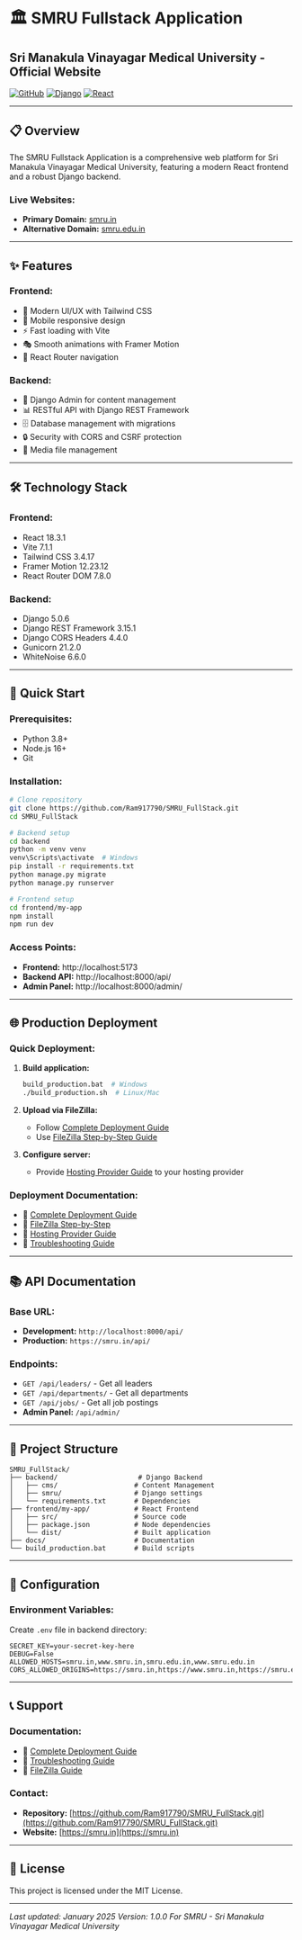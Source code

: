 # 🏛️ SMRU Fullstack Application
## Sri Manakula Vinayagar Medical University - Official Website

[![GitHub](https://img.shields.io/badge/GitHub-Repository-blue)](https://github.com/Ram917790/SMRU_FullStack.git)
[![Django](https://img.shields.io/badge/Django-5.0.6-green)](https://djangoproject.com/)
[![React](https://img.shields.io/badge/React-18.3.1-blue)](https://reactjs.org/)

---

## 📋 **Overview**

The SMRU Fullstack Application is a comprehensive web platform for Sri Manakula Vinayagar Medical University, featuring a modern React frontend and a robust Django backend.

### **Live Websites:**
- **Primary Domain:** [smru.in](https://smru.in)
- **Alternative Domain:** [smru.edu.in](https://smru.edu.in)

---

## ✨ **Features**

### **Frontend:**
- 🎨 Modern UI/UX with Tailwind CSS
- 📱 Mobile responsive design
- ⚡ Fast loading with Vite
- 🎭 Smooth animations with Framer Motion
- 🧭 React Router navigation

### **Backend:**
- 🔐 Django Admin for content management
- 📊 RESTful API with Django REST Framework
- 🗄️ Database management with migrations
- 🔒 Security with CORS and CSRF protection
- 📁 Media file management

---

## 🛠️ **Technology Stack**

### **Frontend:**
- React 18.3.1
- Vite 7.1.1
- Tailwind CSS 3.4.17
- Framer Motion 12.23.12
- React Router DOM 7.8.0

### **Backend:**
- Django 5.0.6
- Django REST Framework 3.15.1
- Django CORS Headers 4.4.0
- Gunicorn 21.2.0
- WhiteNoise 6.6.0

---

## 🚀 **Quick Start**

### **Prerequisites:**
- Python 3.8+
- Node.js 16+
- Git

### **Installation:**
```bash
# Clone repository
git clone https://github.com/Ram917790/SMRU_FullStack.git
cd SMRU_FullStack

# Backend setup
cd backend
python -m venv venv
venv\Scripts\activate  # Windows
pip install -r requirements.txt
python manage.py migrate
python manage.py runserver

# Frontend setup
cd frontend/my-app
npm install
npm run dev
```

### **Access Points:**
- **Frontend:** http://localhost:5173
- **Backend API:** http://localhost:8000/api/
- **Admin Panel:** http://localhost:8000/admin/

---

## 🌐 **Production Deployment**

### **Quick Deployment:**
1. **Build application:**
   ```bash
   build_production.bat  # Windows
   ./build_production.sh  # Linux/Mac
   ```

2. **Upload via FileZilla:**
   - Follow [Complete Deployment Guide](COMPLETE_DEPLOYMENT_GUIDE.md)
   - Use [FileZilla Step-by-Step Guide](FILEZILLA_STEP_BY_STEP.md)

3. **Configure server:**
   - Provide [Hosting Provider Guide](HOSTING_PROVIDER_GUIDE.md) to your hosting provider

### **Deployment Documentation:**
- 📖 [Complete Deployment Guide](COMPLETE_DEPLOYMENT_GUIDE.md)
- 📁 [FileZilla Step-by-Step](FILEZILLA_STEP_BY_STEP.md)
- 🏢 [Hosting Provider Guide](HOSTING_PROVIDER_GUIDE.md)
- 🔧 [Troubleshooting Guide](TROUBLESHOOTING_GUIDE.md)

---

## 📚 **API Documentation**

### **Base URL:**
- **Development:** `http://localhost:8000/api/`
- **Production:** `https://smru.in/api/`

### **Endpoints:**
- `GET /api/leaders/` - Get all leaders
- `GET /api/departments/` - Get all departments
- `GET /api/jobs/` - Get all job postings
- **Admin Panel:** `/api/admin/`

---

## 📁 **Project Structure**

```
SMRU_FullStack/
├── backend/                    # Django Backend
│   ├── cms/                   # Content Management
│   ├── smru/                  # Django settings
│   └── requirements.txt       # Dependencies
├── frontend/my-app/           # React Frontend
│   ├── src/                   # Source code
│   ├── package.json           # Node dependencies
│   └── dist/                  # Built application
├── docs/                      # Documentation
└── build_production.bat       # Build scripts
```

---

## 🔧 **Configuration**

### **Environment Variables:**
Create `.env` file in backend directory:
```env
SECRET_KEY=your-secret-key-here
DEBUG=False
ALLOWED_HOSTS=smru.in,www.smru.in,smru.edu.in,www.smru.edu.in
CORS_ALLOWED_ORIGINS=https://smru.in,https://www.smru.in,https://smru.edu.in,https://www.smru.edu.in
```

---

## 📞 **Support**

### **Documentation:**
- 📖 [Complete Deployment Guide](COMPLETE_DEPLOYMENT_GUIDE.md)
- 🔧 [Troubleshooting Guide](TROUBLESHOOTING_GUIDE.md)
- 📁 [FileZilla Guide](FILEZILLA_STEP_BY_STEP.md)

### **Contact:**
- **Repository:** [https://github.com/Ram917790/SMRU_FullStack.git](https://github.com/Ram917790/SMRU_FullStack.git)
- **Website:** [https://smru.in](https://smru.in)

---

## 📄 **License**

This project is licensed under the MIT License.

---

*Last updated: January 2025*
*Version: 1.0.0*
*For SMRU - Sri Manakula Vinayagar Medical University*
